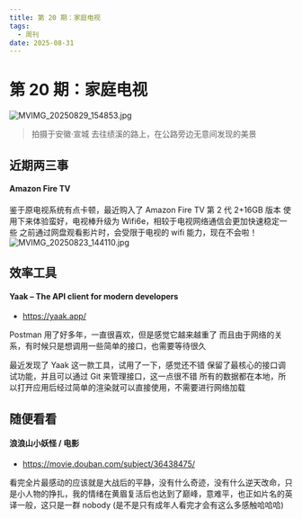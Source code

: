 ```yaml
---
title: 第 20 期：家庭电视
tags:
  - 周刊
date: 2025-08-31
---
```


# 第 20 期：家庭电视

![MVIMG_20250829_154853.jpg](https://cdn.jsdelivr.net/gh/logycoconut/pic-repo@master/daily/weeklyMVIMG_20250829_154853.jpg)

> 拍摄于安徽·宣城
> 去往绩溪的路上，在公路旁边无意间发现的美景

## 近期两三事

#### Amazon Fire TV

鉴于原电视系统有点卡顿，最近购入了 Amazon Fire TV 第 2 代 2+16GB 版本
使用下来体验蛮好，电视棒升级为 Wifi6e，相较于电视网络通信会更加快速稳定一些
之前通过网盘观看影片时，会受限于电视的 wifi 能力，现在不会啦！
![MVIMG_20250823_144110.jpg](https://cdn.jsdelivr.net/gh/logycoconut/pic-repo@master/daily/weeklyMVIMG_20250823_144110.jpg)

## 效率工具

#### Yaak – The API client for modern developers

- https://yaak.app/

Postman 用了好多年，一直很喜欢，但是感觉它越来越重了
而且由于网络的关系，有时候只是想调用一些简单的接口，也需要等待很久

最近发现了 Yaak 这一款工具，试用了一下，感觉还不错
保留了最核心的接口调试功能，并且可以通过 Git 来管理接口，这一点很不错
所有的数据都在本地，所以打开应用后经过简单的渲染就可以直接使用，不需要进行网络加载

## 随便看看

#### 浪浪山小妖怪 / 电影

- https://movie.douban.com/subject/36438475/

看完全片最感动的应该就是大战后的平静，没有什么奇迹，没有什么逆天改命，只是小人物的挣扎，我的情绪在黄眉复活后也达到了巅峰，意难平，也正如片名的英译一般，这只是一群 nobody
(是不是只有成年人看完才会有这么多感触哈哈哈)